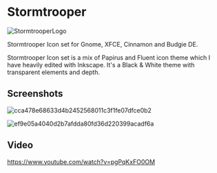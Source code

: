 # Stormtrooper
![StormtrooperLogo](https://user-images.githubusercontent.com/60283532/219298264-e4851ee7-f914-4736-a301-69fe2f41c58c.png)


Stormtrooper Icon set for Gnome, XFCE, Cinnamon and Budgie DE.

Stormtrooper Icon set is a mix of Papirus and Fluent icon theme which I have heavily edited with Inkscape. It's a Black & White theme with transparent elements and depth.

Screenshots
--
![cca478e68633d4b2452568011c3f1fe07dfce0b2](https://user-images.githubusercontent.com/60283532/219206753-c9057a26-eee7-4814-9806-7a2b04bc65ba.png)


![ef9e05a4040d2b7afdda80fd36d220399acadf6a](https://user-images.githubusercontent.com/60283532/219206773-d9610e40-b4a8-471a-b119-843efa531dcf.png)

Video
--
https://www.youtube.com/watch?v=pgPqKxFO0OM
